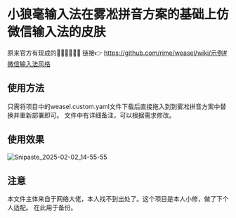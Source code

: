 # 小狼毫输入法在雾凇拼音方案的基础上仿微信输入法的皮肤
原来官方有现成的🤦‍♀️🤦‍♀️🤦‍♀️
链接👉
https://github.com/rime/weasel/wiki/示例#微信输入法风格
## 使用方法
只需将项目中的weasel.custom.yaml文件下载后直接拖入到到雾凇拼音方案中替换并重新部署即可。
文件中有详细备注，可以根据需求修改。
## 使用效果
![Snipaste_2025-02-02_14-55-55](https://github.com/user-attachments/assets/81cc393b-e05a-49f5-9ae8-24730c0d68bb)
## 注意
本文件主体来自于网络大佬，本人找不到出处了。这个项目是本人小修，做了下个人适配。
在此用于备份。
